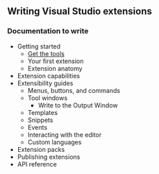 ## Writing Visual Studio extensions

### Documentation to write

* Getting started
    * [Get the tools](getting-started/)
    * Your first extension
    * Extension anatomy
* Extension capabilities
* Extensibility guides
   * Menus, buttons, and commands
   * Tool windows
       * Write to the Output Window
   * Templates
   * Snippets
   * Events
   * Interacting with the editor
   * Custom languages
* Extension packs
* Publishing extensions
* API reference
